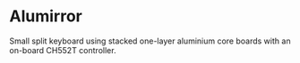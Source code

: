 # Alumirror
Small split keyboard using stacked one-layer aluminium core boards with an on-board CH552T controller.
